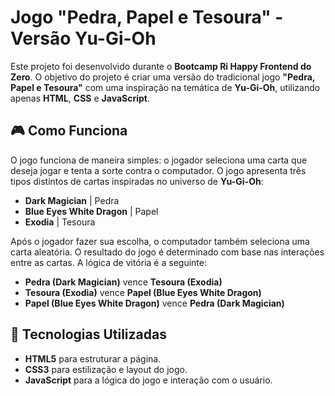 # Jogo "Pedra, Papel e Tesoura" - Versão Yu-Gi-Oh

Este projeto foi desenvolvido durante o **Bootcamp Ri Happy Frontend do Zero**. O objetivo do projeto é criar uma versão do tradicional jogo **"Pedra, Papel e Tesoura"** com uma inspiração na temática de **Yu-Gi-Oh**, utilizando apenas **HTML**, **CSS** e **JavaScript**.

## 🎮 Como Funciona

O jogo funciona de maneira simples: o jogador seleciona uma carta que deseja jogar e tenta a sorte contra o computador. O jogo apresenta três tipos distintos de cartas inspiradas no universo de **Yu-Gi-Oh**:

- **Dark Magician** | Pedra
- **Blue Eyes White Dragon** | Papel
- **Exodia** | Tesoura

Após o jogador fazer sua escolha, o computador também seleciona uma carta aleatória. O resultado do jogo é determinado com base nas interações entre as cartas. A lógica de vitória é a seguinte:

- **Pedra (Dark Magician)** vence **Tesoura (Exodia)**
- **Tesoura (Exodia)** vence **Papel (Blue Eyes White Dragon)**
- **Papel (Blue Eyes White Dragon)** vence **Pedra (Dark Magician)**

## 🚀 Tecnologias Utilizadas

- **HTML5** para estruturar a página.
- **CSS3** para estilização e layout do jogo.
- **JavaScript** para a lógica do jogo e interação com o usuário.


